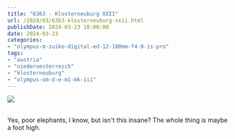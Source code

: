 ```yaml
---
title: "6363 - Klosterneuburg XXII"
url: /2024/03/6363-klosterneuburg-xxii.html
publishDate: 2024-03-23 18:00:00
date: 2024-03-23
categories:
- "olympus-m-zuiko-digital-ed-12-100mm-f4-0-is-pro"
tags:
- "austria"
- "niederoesterreich"
- "klosterneuburg"
- "olympus-om-d-e-m1-mk-iii"
---
```

<div class="container">
<div class="center"><a target="_blank" href="https://d25zfm9zpd7gm5.cloudfront.net/1200x1200/2020/20200806_140510_lr.jpg"><img class="webfeedsFeaturedVisual" src="https://d25zfm9zpd7gm5.cloudfront.net/0600x0600/2020/20200806_140510_lr.jpg" /></a></div>
</div>
<br />

Yes, poor elephants, I know, but isn't this insane? The
whole thing is maybe a foot high.
